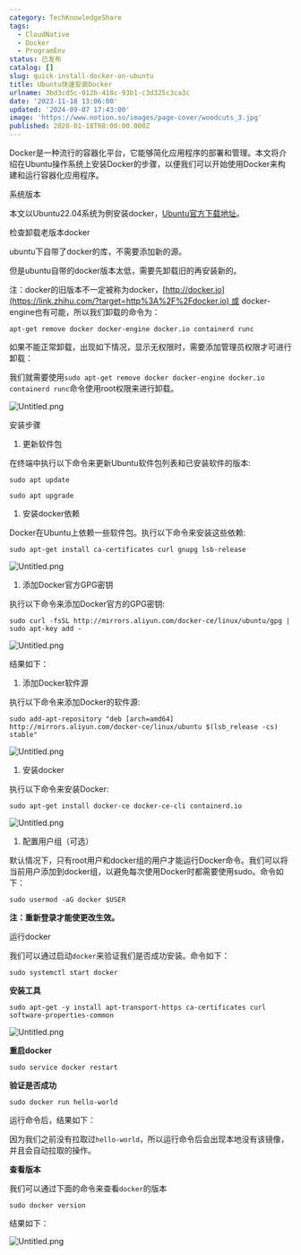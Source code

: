 ```yaml
---
category: TechKnowledgeShare
tags:
  - CloudNative
  - Docker
  - ProgramEnv
status: 已发布
catalog: []
slug: quick-install-docker-on-ubuntu
title: Ubuntu快速安装Docker
urlname: 3bd3cd5c-012b-418c-93b1-c3d325c3ca3c
date: '2023-11-18 13:06:00'
updated: '2024-09-07 17:43:00'
image: 'https://www.notion.so/images/page-cover/woodcuts_3.jpg'
published: 2020-01-18T08:00:00.000Z
---
```


Docker是一种流行的容器化平台，它能够简化应用程序的部署和管理。本文将介绍在Ubuntu操作系统上安装Docker的步骤，以便我们可以开始使用Docker来构建和运行容器化应用程序。


系统版本


本文以Ubuntu22.04系统为例安装docker，[Ubuntu官方下载地址](https://link.zhihu.com/?target=https%3A%2F%2Fubuntu.com%2Fdownload)。


检查卸载老版本docker


ubuntu下自带了docker的库，不需要添加新的源。


但是ubuntu自带的docker版本太低，需要先卸载旧的再安装新的。


注：docker的旧版本不一定被称为docker，[http://docker.io](https://link.zhihu.com/?target=http%3A%2F%2Fdocker.io) 或 docker-engine也有可能，所以我们卸载的命令为：


`apt-get remove docker docker-engine docker.io containerd runc`


如果不能正常卸载，出现如下情况，显示无权限时，需要添加管理员权限才可进行卸载：


我们就需要使用`sudo apt-get remove docker docker-engine docker.io containerd runc`命令使用root权限来进行卸载。


![Untitled.png](https://prod-files-secure.s3.us-west-2.amazonaws.com/5d24fe63-e567-4804-86f9-9fdc62e13082/39952d0f-7851-4550-b715-72a33876c773/Untitled.png?X-Amz-Algorithm=AWS4-HMAC-SHA256&X-Amz-Content-Sha256=UNSIGNED-PAYLOAD&X-Amz-Credential=ASIAZI2LB466XHPACFEV%2F20250416%2Fus-west-2%2Fs3%2Faws4_request&X-Amz-Date=20250416T054011Z&X-Amz-Expires=3600&X-Amz-Security-Token=IQoJb3JpZ2luX2VjELX%2F%2F%2F%2F%2F%2F%2F%2F%2F%2FwEaCXVzLXdlc3QtMiJHMEUCIQDmecNOt6ngnYsDNMcrcb5QlpxnZE024Lxo1cn%2B8ISGJAIgC1tJj0uMhU8iyGTMAs9hYZc7N2vBfTHXOgc6%2BFnXIZAq%2FwMIPhAAGgw2Mzc0MjMxODM4MDUiDKK%2FUOt4rvBTgbPQ8ircA6E86XoO8C%2Bej0wXiVsH6XOqPgpHM2RDHBWRGI8UCkAwsrRlaLeEmljMZzrCgNp1jTTrgKS7GMso1%2F4LQuqb2S7Sx5x%2Boi6tt%2BMaOZNQBD3yFiuZNPihXW196kxyH6PAZ%2BfIvN33QyJosPOCE8%2Fzt%2BVHLxfRjLWTtMbzTQAnvpAWuTDhHZjYJ7gnXEeGmT2MFoWlYkO%2BCkVVGgTbI3rb6qmL90AZOyz8G3hdvqcgHagmvkCylFV1NJo%2BfgZ2RZySpBvil%2FfPm1NYnRwkUMhhog3d67O9r7dymK0wnZRyiavRpuBhPq4VfLMjDmWKFBejVRmG5ofi1oCyU0y4p3aMMlE1c4GdLj%2BjWUX2FvE45tihtiiHsGei0cWoQO9Dh%2B5u7VrmA091QY0hjuJTD7wKDRrbCS%2BVpF2z3hg0DklOxggdoBO%2BW%2FFVNhQ4nTsTqxM3XFpFvTIw7RNpzmRjT0vMh9D%2FxAIRDozQRuolJGYD6AcFrhv4w64IgvpA99%2BN8662wsXzBMqOmJGqkF4S6vFK9eiJjRDkkJRQwQwvu7fAFOZ5osWQN4OYUBEQRqAljqcknP1tR5HUj1WQXjjLaG6xvY8Pei4jDour5eu5aNl5BPdgDHQua2mxu1wQLGc1ML3v%2FL8GOqUBl9NTRqTLPlCl%2FwAg8YXLUDT9%2BOGf9VPFp0fNbn8l1GVRv1N73c1VaajwOuLI%2F354ckfV8H%2BoEpNfH6Xl%2BlsbCpgTrj%2F9OczfE%2FQIE1EsR%2F%2BRqHw1HaaTy2TaUz8o9QcaXGvaJrQDJ8Yklb0F3oTjSaaLW6QtIP8EcvImw5WVPlFVHEFTJ3PlBrD04e3zRK0BuSMLAu9o6Y8vADUGzO949aq%2FMYLy&X-Amz-Signature=48a87e47089afcd014ab0bd0c8f43e9e9b45375fc2c3bfb1b6dfad563ce0830c&X-Amz-SignedHeaders=host&x-id=GetObject)


安装步骤

1. 更新软件包

在终端中执行以下命令来更新Ubuntu软件包列表和已安装软件的版本:


`sudo apt update`


`sudo apt upgrade`

1. 安装docker依赖

Docker在Ubuntu上依赖一些软件包。执行以下命令来安装这些依赖:


`sudo apt-get install ca-certificates curl gnupg lsb-release`


![Untitled.png](https://prod-files-secure.s3.us-west-2.amazonaws.com/5d24fe63-e567-4804-86f9-9fdc62e13082/b5a549a8-6621-4824-a151-93e8b0592f14/Untitled.png?X-Amz-Algorithm=AWS4-HMAC-SHA256&X-Amz-Content-Sha256=UNSIGNED-PAYLOAD&X-Amz-Credential=ASIAZI2LB466XHPACFEV%2F20250416%2Fus-west-2%2Fs3%2Faws4_request&X-Amz-Date=20250416T054011Z&X-Amz-Expires=3600&X-Amz-Security-Token=IQoJb3JpZ2luX2VjELX%2F%2F%2F%2F%2F%2F%2F%2F%2F%2FwEaCXVzLXdlc3QtMiJHMEUCIQDmecNOt6ngnYsDNMcrcb5QlpxnZE024Lxo1cn%2B8ISGJAIgC1tJj0uMhU8iyGTMAs9hYZc7N2vBfTHXOgc6%2BFnXIZAq%2FwMIPhAAGgw2Mzc0MjMxODM4MDUiDKK%2FUOt4rvBTgbPQ8ircA6E86XoO8C%2Bej0wXiVsH6XOqPgpHM2RDHBWRGI8UCkAwsrRlaLeEmljMZzrCgNp1jTTrgKS7GMso1%2F4LQuqb2S7Sx5x%2Boi6tt%2BMaOZNQBD3yFiuZNPihXW196kxyH6PAZ%2BfIvN33QyJosPOCE8%2Fzt%2BVHLxfRjLWTtMbzTQAnvpAWuTDhHZjYJ7gnXEeGmT2MFoWlYkO%2BCkVVGgTbI3rb6qmL90AZOyz8G3hdvqcgHagmvkCylFV1NJo%2BfgZ2RZySpBvil%2FfPm1NYnRwkUMhhog3d67O9r7dymK0wnZRyiavRpuBhPq4VfLMjDmWKFBejVRmG5ofi1oCyU0y4p3aMMlE1c4GdLj%2BjWUX2FvE45tihtiiHsGei0cWoQO9Dh%2B5u7VrmA091QY0hjuJTD7wKDRrbCS%2BVpF2z3hg0DklOxggdoBO%2BW%2FFVNhQ4nTsTqxM3XFpFvTIw7RNpzmRjT0vMh9D%2FxAIRDozQRuolJGYD6AcFrhv4w64IgvpA99%2BN8662wsXzBMqOmJGqkF4S6vFK9eiJjRDkkJRQwQwvu7fAFOZ5osWQN4OYUBEQRqAljqcknP1tR5HUj1WQXjjLaG6xvY8Pei4jDour5eu5aNl5BPdgDHQua2mxu1wQLGc1ML3v%2FL8GOqUBl9NTRqTLPlCl%2FwAg8YXLUDT9%2BOGf9VPFp0fNbn8l1GVRv1N73c1VaajwOuLI%2F354ckfV8H%2BoEpNfH6Xl%2BlsbCpgTrj%2F9OczfE%2FQIE1EsR%2F%2BRqHw1HaaTy2TaUz8o9QcaXGvaJrQDJ8Yklb0F3oTjSaaLW6QtIP8EcvImw5WVPlFVHEFTJ3PlBrD04e3zRK0BuSMLAu9o6Y8vADUGzO949aq%2FMYLy&X-Amz-Signature=d60cb6910266f04e232e14a0168f31f4feebfa039c5ce4970da18a4cdb50f3f0&X-Amz-SignedHeaders=host&x-id=GetObject)

1. 添加Docker官方GPG密钥

执行以下命令来添加Docker官方的GPG密钥:


`sudo curl -fsSL http://mirrors.aliyun.com/docker-ce/linux/ubuntu/gpg | sudo apt-key add -`


![Untitled.png](https://prod-files-secure.s3.us-west-2.amazonaws.com/5d24fe63-e567-4804-86f9-9fdc62e13082/98014b5e-f5b7-4b16-804e-ab6917971bd3/Untitled.png?X-Amz-Algorithm=AWS4-HMAC-SHA256&X-Amz-Content-Sha256=UNSIGNED-PAYLOAD&X-Amz-Credential=ASIAZI2LB466XHPACFEV%2F20250416%2Fus-west-2%2Fs3%2Faws4_request&X-Amz-Date=20250416T054011Z&X-Amz-Expires=3600&X-Amz-Security-Token=IQoJb3JpZ2luX2VjELX%2F%2F%2F%2F%2F%2F%2F%2F%2F%2FwEaCXVzLXdlc3QtMiJHMEUCIQDmecNOt6ngnYsDNMcrcb5QlpxnZE024Lxo1cn%2B8ISGJAIgC1tJj0uMhU8iyGTMAs9hYZc7N2vBfTHXOgc6%2BFnXIZAq%2FwMIPhAAGgw2Mzc0MjMxODM4MDUiDKK%2FUOt4rvBTgbPQ8ircA6E86XoO8C%2Bej0wXiVsH6XOqPgpHM2RDHBWRGI8UCkAwsrRlaLeEmljMZzrCgNp1jTTrgKS7GMso1%2F4LQuqb2S7Sx5x%2Boi6tt%2BMaOZNQBD3yFiuZNPihXW196kxyH6PAZ%2BfIvN33QyJosPOCE8%2Fzt%2BVHLxfRjLWTtMbzTQAnvpAWuTDhHZjYJ7gnXEeGmT2MFoWlYkO%2BCkVVGgTbI3rb6qmL90AZOyz8G3hdvqcgHagmvkCylFV1NJo%2BfgZ2RZySpBvil%2FfPm1NYnRwkUMhhog3d67O9r7dymK0wnZRyiavRpuBhPq4VfLMjDmWKFBejVRmG5ofi1oCyU0y4p3aMMlE1c4GdLj%2BjWUX2FvE45tihtiiHsGei0cWoQO9Dh%2B5u7VrmA091QY0hjuJTD7wKDRrbCS%2BVpF2z3hg0DklOxggdoBO%2BW%2FFVNhQ4nTsTqxM3XFpFvTIw7RNpzmRjT0vMh9D%2FxAIRDozQRuolJGYD6AcFrhv4w64IgvpA99%2BN8662wsXzBMqOmJGqkF4S6vFK9eiJjRDkkJRQwQwvu7fAFOZ5osWQN4OYUBEQRqAljqcknP1tR5HUj1WQXjjLaG6xvY8Pei4jDour5eu5aNl5BPdgDHQua2mxu1wQLGc1ML3v%2FL8GOqUBl9NTRqTLPlCl%2FwAg8YXLUDT9%2BOGf9VPFp0fNbn8l1GVRv1N73c1VaajwOuLI%2F354ckfV8H%2BoEpNfH6Xl%2BlsbCpgTrj%2F9OczfE%2FQIE1EsR%2F%2BRqHw1HaaTy2TaUz8o9QcaXGvaJrQDJ8Yklb0F3oTjSaaLW6QtIP8EcvImw5WVPlFVHEFTJ3PlBrD04e3zRK0BuSMLAu9o6Y8vADUGzO949aq%2FMYLy&X-Amz-Signature=14fc23802890b5cad4c81d096f1c34caf3b0f547f3ed36542902dff9b50887ac&X-Amz-SignedHeaders=host&x-id=GetObject)


结果如下：

1. 添加Docker软件源

执行以下命令来添加Docker的软件源:


`sudo add-apt-repository "deb [arch=amd64] http://mirrors.aliyun.com/docker-ce/linux/ubuntu $(lsb_release -cs) stable"`


![Untitled.png](https://prod-files-secure.s3.us-west-2.amazonaws.com/5d24fe63-e567-4804-86f9-9fdc62e13082/7fc5bdbe-9d4c-48b8-ba03-3309380f47ba/Untitled.png?X-Amz-Algorithm=AWS4-HMAC-SHA256&X-Amz-Content-Sha256=UNSIGNED-PAYLOAD&X-Amz-Credential=ASIAZI2LB466XHPACFEV%2F20250416%2Fus-west-2%2Fs3%2Faws4_request&X-Amz-Date=20250416T054011Z&X-Amz-Expires=3600&X-Amz-Security-Token=IQoJb3JpZ2luX2VjELX%2F%2F%2F%2F%2F%2F%2F%2F%2F%2FwEaCXVzLXdlc3QtMiJHMEUCIQDmecNOt6ngnYsDNMcrcb5QlpxnZE024Lxo1cn%2B8ISGJAIgC1tJj0uMhU8iyGTMAs9hYZc7N2vBfTHXOgc6%2BFnXIZAq%2FwMIPhAAGgw2Mzc0MjMxODM4MDUiDKK%2FUOt4rvBTgbPQ8ircA6E86XoO8C%2Bej0wXiVsH6XOqPgpHM2RDHBWRGI8UCkAwsrRlaLeEmljMZzrCgNp1jTTrgKS7GMso1%2F4LQuqb2S7Sx5x%2Boi6tt%2BMaOZNQBD3yFiuZNPihXW196kxyH6PAZ%2BfIvN33QyJosPOCE8%2Fzt%2BVHLxfRjLWTtMbzTQAnvpAWuTDhHZjYJ7gnXEeGmT2MFoWlYkO%2BCkVVGgTbI3rb6qmL90AZOyz8G3hdvqcgHagmvkCylFV1NJo%2BfgZ2RZySpBvil%2FfPm1NYnRwkUMhhog3d67O9r7dymK0wnZRyiavRpuBhPq4VfLMjDmWKFBejVRmG5ofi1oCyU0y4p3aMMlE1c4GdLj%2BjWUX2FvE45tihtiiHsGei0cWoQO9Dh%2B5u7VrmA091QY0hjuJTD7wKDRrbCS%2BVpF2z3hg0DklOxggdoBO%2BW%2FFVNhQ4nTsTqxM3XFpFvTIw7RNpzmRjT0vMh9D%2FxAIRDozQRuolJGYD6AcFrhv4w64IgvpA99%2BN8662wsXzBMqOmJGqkF4S6vFK9eiJjRDkkJRQwQwvu7fAFOZ5osWQN4OYUBEQRqAljqcknP1tR5HUj1WQXjjLaG6xvY8Pei4jDour5eu5aNl5BPdgDHQua2mxu1wQLGc1ML3v%2FL8GOqUBl9NTRqTLPlCl%2FwAg8YXLUDT9%2BOGf9VPFp0fNbn8l1GVRv1N73c1VaajwOuLI%2F354ckfV8H%2BoEpNfH6Xl%2BlsbCpgTrj%2F9OczfE%2FQIE1EsR%2F%2BRqHw1HaaTy2TaUz8o9QcaXGvaJrQDJ8Yklb0F3oTjSaaLW6QtIP8EcvImw5WVPlFVHEFTJ3PlBrD04e3zRK0BuSMLAu9o6Y8vADUGzO949aq%2FMYLy&X-Amz-Signature=615eda38a947cad689557627f7f90c94a4b7333cec1e8c874e34f6d03ca4d9b8&X-Amz-SignedHeaders=host&x-id=GetObject)

1. 安装docker

执行以下命令来安装Docker:


`sudo apt-get install docker-ce docker-ce-cli containerd.io`


![Untitled.png](https://prod-files-secure.s3.us-west-2.amazonaws.com/5d24fe63-e567-4804-86f9-9fdc62e13082/d5ede442-ffc5-49c3-a76a-76559a797244/Untitled.png?X-Amz-Algorithm=AWS4-HMAC-SHA256&X-Amz-Content-Sha256=UNSIGNED-PAYLOAD&X-Amz-Credential=ASIAZI2LB466XHPACFEV%2F20250416%2Fus-west-2%2Fs3%2Faws4_request&X-Amz-Date=20250416T054011Z&X-Amz-Expires=3600&X-Amz-Security-Token=IQoJb3JpZ2luX2VjELX%2F%2F%2F%2F%2F%2F%2F%2F%2F%2FwEaCXVzLXdlc3QtMiJHMEUCIQDmecNOt6ngnYsDNMcrcb5QlpxnZE024Lxo1cn%2B8ISGJAIgC1tJj0uMhU8iyGTMAs9hYZc7N2vBfTHXOgc6%2BFnXIZAq%2FwMIPhAAGgw2Mzc0MjMxODM4MDUiDKK%2FUOt4rvBTgbPQ8ircA6E86XoO8C%2Bej0wXiVsH6XOqPgpHM2RDHBWRGI8UCkAwsrRlaLeEmljMZzrCgNp1jTTrgKS7GMso1%2F4LQuqb2S7Sx5x%2Boi6tt%2BMaOZNQBD3yFiuZNPihXW196kxyH6PAZ%2BfIvN33QyJosPOCE8%2Fzt%2BVHLxfRjLWTtMbzTQAnvpAWuTDhHZjYJ7gnXEeGmT2MFoWlYkO%2BCkVVGgTbI3rb6qmL90AZOyz8G3hdvqcgHagmvkCylFV1NJo%2BfgZ2RZySpBvil%2FfPm1NYnRwkUMhhog3d67O9r7dymK0wnZRyiavRpuBhPq4VfLMjDmWKFBejVRmG5ofi1oCyU0y4p3aMMlE1c4GdLj%2BjWUX2FvE45tihtiiHsGei0cWoQO9Dh%2B5u7VrmA091QY0hjuJTD7wKDRrbCS%2BVpF2z3hg0DklOxggdoBO%2BW%2FFVNhQ4nTsTqxM3XFpFvTIw7RNpzmRjT0vMh9D%2FxAIRDozQRuolJGYD6AcFrhv4w64IgvpA99%2BN8662wsXzBMqOmJGqkF4S6vFK9eiJjRDkkJRQwQwvu7fAFOZ5osWQN4OYUBEQRqAljqcknP1tR5HUj1WQXjjLaG6xvY8Pei4jDour5eu5aNl5BPdgDHQua2mxu1wQLGc1ML3v%2FL8GOqUBl9NTRqTLPlCl%2FwAg8YXLUDT9%2BOGf9VPFp0fNbn8l1GVRv1N73c1VaajwOuLI%2F354ckfV8H%2BoEpNfH6Xl%2BlsbCpgTrj%2F9OczfE%2FQIE1EsR%2F%2BRqHw1HaaTy2TaUz8o9QcaXGvaJrQDJ8Yklb0F3oTjSaaLW6QtIP8EcvImw5WVPlFVHEFTJ3PlBrD04e3zRK0BuSMLAu9o6Y8vADUGzO949aq%2FMYLy&X-Amz-Signature=d4e37c62eddb7d46e0b68ffee49970f85b8a93de441d0c4208341e13f65a9f2a&X-Amz-SignedHeaders=host&x-id=GetObject)

1. 配置用户组（可选）

默认情况下，只有root用户和docker组的用户才能运行Docker命令。我们可以将当前用户添加到docker组，以避免每次使用Docker时都需要使用sudo。命令如下：


`sudo usermod -aG docker $USER`


**注：重新登录才能使更改生效。**


运行docker


我们可以通过启动`docker`来验证我们是否成功安装。命令如下：


`sudo systemctl start docker`


**安装工具**


`sudo apt-get -y install apt-transport-https ca-certificates curl software-properties-common`


![Untitled.png](https://prod-files-secure.s3.us-west-2.amazonaws.com/5d24fe63-e567-4804-86f9-9fdc62e13082/0c3615c1-94db-46f5-9743-68bb221a9964/Untitled.png?X-Amz-Algorithm=AWS4-HMAC-SHA256&X-Amz-Content-Sha256=UNSIGNED-PAYLOAD&X-Amz-Credential=ASIAZI2LB466XHPACFEV%2F20250416%2Fus-west-2%2Fs3%2Faws4_request&X-Amz-Date=20250416T054011Z&X-Amz-Expires=3600&X-Amz-Security-Token=IQoJb3JpZ2luX2VjELX%2F%2F%2F%2F%2F%2F%2F%2F%2F%2FwEaCXVzLXdlc3QtMiJHMEUCIQDmecNOt6ngnYsDNMcrcb5QlpxnZE024Lxo1cn%2B8ISGJAIgC1tJj0uMhU8iyGTMAs9hYZc7N2vBfTHXOgc6%2BFnXIZAq%2FwMIPhAAGgw2Mzc0MjMxODM4MDUiDKK%2FUOt4rvBTgbPQ8ircA6E86XoO8C%2Bej0wXiVsH6XOqPgpHM2RDHBWRGI8UCkAwsrRlaLeEmljMZzrCgNp1jTTrgKS7GMso1%2F4LQuqb2S7Sx5x%2Boi6tt%2BMaOZNQBD3yFiuZNPihXW196kxyH6PAZ%2BfIvN33QyJosPOCE8%2Fzt%2BVHLxfRjLWTtMbzTQAnvpAWuTDhHZjYJ7gnXEeGmT2MFoWlYkO%2BCkVVGgTbI3rb6qmL90AZOyz8G3hdvqcgHagmvkCylFV1NJo%2BfgZ2RZySpBvil%2FfPm1NYnRwkUMhhog3d67O9r7dymK0wnZRyiavRpuBhPq4VfLMjDmWKFBejVRmG5ofi1oCyU0y4p3aMMlE1c4GdLj%2BjWUX2FvE45tihtiiHsGei0cWoQO9Dh%2B5u7VrmA091QY0hjuJTD7wKDRrbCS%2BVpF2z3hg0DklOxggdoBO%2BW%2FFVNhQ4nTsTqxM3XFpFvTIw7RNpzmRjT0vMh9D%2FxAIRDozQRuolJGYD6AcFrhv4w64IgvpA99%2BN8662wsXzBMqOmJGqkF4S6vFK9eiJjRDkkJRQwQwvu7fAFOZ5osWQN4OYUBEQRqAljqcknP1tR5HUj1WQXjjLaG6xvY8Pei4jDour5eu5aNl5BPdgDHQua2mxu1wQLGc1ML3v%2FL8GOqUBl9NTRqTLPlCl%2FwAg8YXLUDT9%2BOGf9VPFp0fNbn8l1GVRv1N73c1VaajwOuLI%2F354ckfV8H%2BoEpNfH6Xl%2BlsbCpgTrj%2F9OczfE%2FQIE1EsR%2F%2BRqHw1HaaTy2TaUz8o9QcaXGvaJrQDJ8Yklb0F3oTjSaaLW6QtIP8EcvImw5WVPlFVHEFTJ3PlBrD04e3zRK0BuSMLAu9o6Y8vADUGzO949aq%2FMYLy&X-Amz-Signature=10e659963c22c6aa5fe9dd526d530ed51f0dd834244f6ad0dd50190c0f3dca20&X-Amz-SignedHeaders=host&x-id=GetObject)


**重启docker**


`sudo service docker restart`


**验证是否成功**


`sudo docker run hello-world`


运行命令后，结果如下：


因为我们之前没有拉取过`hello-world`，所以运行命令后会出现本地没有该镜像，并且会自动拉取的操作。


**查看版本**


我们可以通过下面的命令来查看`docker`的版本


`sudo docker version`


结果如下：


![Untitled.png](https://prod-files-secure.s3.us-west-2.amazonaws.com/5d24fe63-e567-4804-86f9-9fdc62e13082/efdb509a-3c1e-41a3-91ee-a1bd88793688/Untitled.png?X-Amz-Algorithm=AWS4-HMAC-SHA256&X-Amz-Content-Sha256=UNSIGNED-PAYLOAD&X-Amz-Credential=ASIAZI2LB466XHPACFEV%2F20250416%2Fus-west-2%2Fs3%2Faws4_request&X-Amz-Date=20250416T054011Z&X-Amz-Expires=3600&X-Amz-Security-Token=IQoJb3JpZ2luX2VjELX%2F%2F%2F%2F%2F%2F%2F%2F%2F%2FwEaCXVzLXdlc3QtMiJHMEUCIQDmecNOt6ngnYsDNMcrcb5QlpxnZE024Lxo1cn%2B8ISGJAIgC1tJj0uMhU8iyGTMAs9hYZc7N2vBfTHXOgc6%2BFnXIZAq%2FwMIPhAAGgw2Mzc0MjMxODM4MDUiDKK%2FUOt4rvBTgbPQ8ircA6E86XoO8C%2Bej0wXiVsH6XOqPgpHM2RDHBWRGI8UCkAwsrRlaLeEmljMZzrCgNp1jTTrgKS7GMso1%2F4LQuqb2S7Sx5x%2Boi6tt%2BMaOZNQBD3yFiuZNPihXW196kxyH6PAZ%2BfIvN33QyJosPOCE8%2Fzt%2BVHLxfRjLWTtMbzTQAnvpAWuTDhHZjYJ7gnXEeGmT2MFoWlYkO%2BCkVVGgTbI3rb6qmL90AZOyz8G3hdvqcgHagmvkCylFV1NJo%2BfgZ2RZySpBvil%2FfPm1NYnRwkUMhhog3d67O9r7dymK0wnZRyiavRpuBhPq4VfLMjDmWKFBejVRmG5ofi1oCyU0y4p3aMMlE1c4GdLj%2BjWUX2FvE45tihtiiHsGei0cWoQO9Dh%2B5u7VrmA091QY0hjuJTD7wKDRrbCS%2BVpF2z3hg0DklOxggdoBO%2BW%2FFVNhQ4nTsTqxM3XFpFvTIw7RNpzmRjT0vMh9D%2FxAIRDozQRuolJGYD6AcFrhv4w64IgvpA99%2BN8662wsXzBMqOmJGqkF4S6vFK9eiJjRDkkJRQwQwvu7fAFOZ5osWQN4OYUBEQRqAljqcknP1tR5HUj1WQXjjLaG6xvY8Pei4jDour5eu5aNl5BPdgDHQua2mxu1wQLGc1ML3v%2FL8GOqUBl9NTRqTLPlCl%2FwAg8YXLUDT9%2BOGf9VPFp0fNbn8l1GVRv1N73c1VaajwOuLI%2F354ckfV8H%2BoEpNfH6Xl%2BlsbCpgTrj%2F9OczfE%2FQIE1EsR%2F%2BRqHw1HaaTy2TaUz8o9QcaXGvaJrQDJ8Yklb0F3oTjSaaLW6QtIP8EcvImw5WVPlFVHEFTJ3PlBrD04e3zRK0BuSMLAu9o6Y8vADUGzO949aq%2FMYLy&X-Amz-Signature=95f839333e26e2c7a197dbcab384961b009cbee014d83dcea8223b954b764eb2&X-Amz-SignedHeaders=host&x-id=GetObject)

